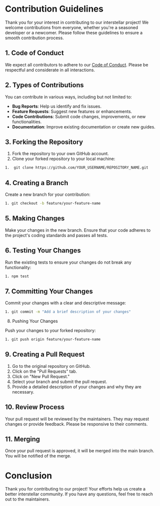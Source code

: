 # Contribution Guidelines

Thank you for your interest in contributing to our interstellar project! We welcome contributions from everyone, whether you're a seasoned developer or a newcomer. Please follow these guidelines to ensure a smooth contribution process.

## 1. Code of Conduct

We expect all contributors to adhere to our [Code of Conduct](CODE_OF_CONDUCT.md). Please be respectful and considerate in all interactions.

## 2. Types of Contributions

You can contribute in various ways, including but not limited to:
- **Bug Reports**: Help us identify and fix issues.
- **Feature Requests**: Suggest new features or enhancements.
- **Code Contributions**: Submit code changes, improvements, or new functionalities.
- **Documentation**: Improve existing documentation or create new guides.

## 3. Forking the Repository

1. Fork the repository to your own GitHub account.
2. Clone your forked repository to your local machine:
   
```bash
1.  git clone https://github.com/YOUR_USERNAME/REPOSITORY_NAME.git
```

## 4. Creating a Branch

Create a new branch for your contribution:

```bash
1. git checkout -b feature/your-feature-name
```

## 5. Making Changes

Make your changes in the new branch. Ensure that your code adheres to the project's coding standards and passes all tests.

## 6. Testing Your Changes

Run the existing tests to ensure your changes do not break any functionality:

```bash
1. npm test
```

## 7. Committing Your Changes

Commit your changes with a clear and descriptive message:

```bash
1. git commit -m "Add a brief description of your changes"
```

8. Pushing Your Changes

Push your changes to your forked repository:

```bash
1. git push origin feature/your-feature-name
```

## 9. Creating a Pull Request

1. Go to the original repository on GitHub.
2. Click on the "Pull Requests" tab.
3. Click on "New Pull Request."
4. Select your branch and submit the pull request.
5. Provide a detailed description of your changes and why they are necessary.

## 10. Review Process

Your pull request will be reviewed by the maintainers. They may request changes or provide feedback. Please be responsive to their comments.

## 11. Merging

Once your pull request is approved, it will be merged into the main branch. You will be notified of the merge.

# Conclusion

Thank you for contributing to our project! Your efforts help us create a better interstellar community. If you have any questions, feel free to reach out to the maintainers.
